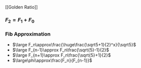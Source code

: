 [[Golden Ratio]]
### $F_2=F_1+F_0$
### Fib Approximation 
- $\large F_n\approx\frac{\huge\frac{\sqrt5+1}{2}^x}{\sqrt5}$
- $\large F_{n-1}\approx F_n\frac{\sqrt{5}-1}{2}$
- $\large F_{n+1}\approx F_n\frac{\sqrt{5}+1}{2}$
- $\large\phi\approx\frac{F_n}{F_{n-1}}$
